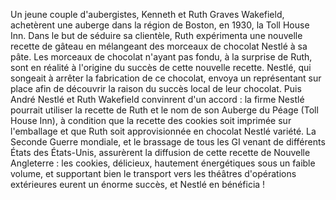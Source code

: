 Un jeune couple d'aubergistes, Kenneth et Ruth Graves Wakefield, achetèrent une auberge dans la région de Boston, en 1930, la Toll House Inn. Dans le but de séduire sa clientèle, Ruth expérimenta une nouvelle recette de gâteau en mélangeant des morceaux de chocolat Nestlé à sa pâte. Les morceaux de chocolat n'ayant pas fondu, à la surprise de Ruth, sont en réalité à l'origine du succès de cette nouvelle recette. 
Nestlé, qui songeait à arrêter la fabrication de ce chocolat, envoya un représentant sur place afin de découvrir la raison du succès local de leur chocolat. Puis André Nestlé et Ruth Wakefield convinrent d'un accord : la firme Nestlé pourrait utiliser la recette de Ruth et le nom de son Auberge du Péage (Toll House Inn), à condition que la recette des cookies soit imprimée sur l'emballage et que Ruth soit approvisionnée en chocolat Nestlé variété. 
La Seconde Guerre mondiale, et le brassage de tous les GI venant de différents États des États-Unis, assurèrent la diffusion de cette recette de Nouvelle Angleterre : les cookies, délicieux, hautement énergétiques sous un faible volume, et supportant bien le transport vers les théâtres d'opérations extérieures eurent un énorme succès, et Nestlé en bénéficia !